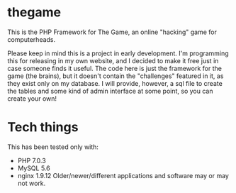 # thegame
This is the PHP Framework for The Game, an online "hacking" game for computerheads.

Please keep in mind this is a project in early development. I'm programming this
for releasing in my own website, and I decided to make it free just in
case someone finds it useful. The code here is just the framework for the game
(the brains), but it doesn't contain the "challenges" featured in it, as they
exist only on my database. I will provide, however, a sql file to create the
tables and some kind of admin interface at some point, so you can create your own!

# Tech things
This has been tested only with:
 * PHP 7.0.3
 * MySQL 5.6
 * nginx 1.9.12
Older/newer/different applications and software may or may not work.
